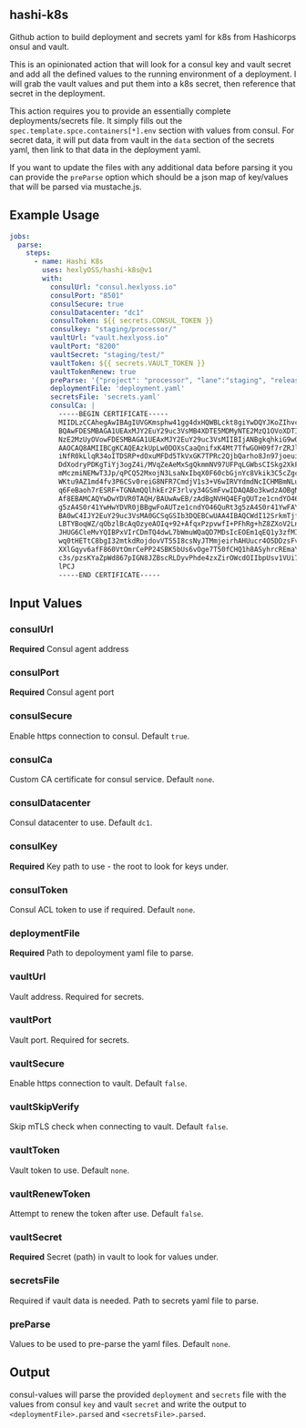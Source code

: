 hashi-k8s
---
Github action to build deployment and secrets yaml for k8s from Hashicorps onsul and vault.

This is an opinionated action that will look for a consul key and vault secret and add all the defined values to the running environment of a deployment. I will grab the vault values and put them into a k8s secret, then reference that secret in the deployment.

This action requires you to provide an essentially complete deployments/secrets file. It simply fills out the `spec.template.spce.containers[*].env` section with values from consul. For secret data, it will put data from vault in the `data` section of the secrets yaml, then link to that data in the deployment yaml.

If you want to update the files with any additional data before parsing it you can provide the `preParse` option which should be a json map of key/values that will be parsed via mustache.js.

## Example Usage

```yaml
jobs:
  parse:
    steps:
      - name: Hashi K8s
        uses: hexlyOSS/hashi-k8s@v1
        with:
          consulUrl: "consul.hexlyoss.io"
          consulPort: "8501"
          consulSecure: true
          consulDatacenter: "dc1"
          consulToken: ${{ secrets.CONSUL_TOKEN }}
          consulkey: "staging/processor/"
          vaultUrl: "vault.hexlyoss.io"
          vaultPort: "8200"
          vaultSecret: "staging/test/"
          vaultToken: ${{ secrets.VAULT_TOKEN }}
          vaultTokenRenew: true
          preParse: '{"project": "processor", "lane":"staging", "releaseSha": "abc123"}'
          deploymentFile: 'deployment.yaml'
          secretsFile: 'secrets.yaml'
          consulCa: |
            -----BEGIN CERTIFICATE-----
            MIIDLzCCAhegAwIBAgIUVGKmsphw41gg4dxHQWBLckt8giYwDQYJKoZIhvcNAQEL
            BQAwFDESMBAGA1UEAxMJY2EuY29uc3VsMB4XDTE5MDMyNTE2MzQ1OVoXDTI4MTEx
            NzE2MzUyOVowFDESMBAGA1UEAxMJY2EuY29uc3VsMIIBIjANBgkqhkiG9w0BAQEF
            AAOCAQ8AMIIBCgKCAQEAzkUpLw0DOXsCaaQnifxK4Mt7TfwGOH09f7rZRJlYueXo
            iNfR0kLlqR34oITDSRP+dOxuMFDd5TkVxGK7TPRc2QjbQarho8Jn97joeuigRo/l
            DdXodryPDKgTiYj3ogZ4i/MVqZeAeMxSgQkmmNV97UFPqLGWbsCISkg2XkFM98Nk
            mMczmiNEMwT3Jp/qPCQ52MxojN3LsaNxIbqX0F60cbGjnYc8Vkik3C5cZgc7AlQI
            WKtu9AZ1md4fv3P6CSv0reiG8NFR7CmdjV1s3+V6wIRVYdmdNcICHMBmNLu6sSue
            q6FeBaoh7rESRF+TGNAmQQlhkEr2F3rlvy34GSmFvwIDAQABo3kwdzAOBgNVHQ8B
            Af8EBAMCAQYwDwYDVR0TAQH/BAUwAwEB/zAdBgNVHQ4EFgQUTze1cndYO46QuRt3
            g5zA4S0r41YwHwYDVR0jBBgwFoAUTze1cndYO46QuRt3g5zA4S0r41YwFAYDVR0R
            BA0wC4IJY2EuY29uc3VsMA0GCSqGSIb3DQEBCwUAA4IBAQCWdI12SrkmTjfGIDGZ
            LBTYBoqWZ/qObzlBcAqOzyeAOIq+92+AfqxPzpvwfI+PFhRg+hZ8ZXoV2LnnjxbN
            JHUG6CleMvYQIBPxVIrCDmTQ4dwL7bWmuWQaQD7MDsIcEOEm1qEQ1y3zfMIko0CE
            wq0tHETtC8bgI32mtkdRojdovVT55I8csNyJTMmjeirhAHUucr4O5DDzsFv3MliN
            XXlGqyv6afF860VtOmrCePP24SBK5bUs6vOge7T50fCHQ1h8ASyhrcREmaYf72CH
            c3s/pzsKYaZpWd867pIGN8JZBscRLDyvPhde4zxZirOWcdOIIbpUsv1VUi7OcEXL
            lPCJ
            -----END CERTIFICATE-----
```

## Input Values

### consulUrl

**Required** Consul agent address

### consulPort

**Required** Consul agent port

### consulSecure

Enable https connection to consul. Default `true`.

### consulCa

Custom CA certificate for consul service. Default `none`.

### consulDatacenter

Consul datacenter to use. Default `dc1`.

### consulKey

**Required** Key path to use - the root to look for keys under.

### consulToken

Consul ACL token to use if required. Default `none`.

### deploymentFile

**Required** Path to depoloyment yaml file to parse.

### vaultUrl

Vault address. Required for secrets.

### vaultPort

Vault port. Required for secrets.

### vaultSecure

Enable https connection to vault. Default `false`.

### vaultSkipVerify

Skip mTLS check when connecting to vault. Default `false`.

### vaultToken

Vault token to use.  Default `none`.

### vaultRenewToken

Attempt to renew the token after use. Default `false`.

### vaultSecret

**Required** Secret (path) in vault to look for values under.

### secretsFile

Required if vault data is needed. Path to secrets yaml file to parse.

### preParse

Values to be used to pre-parse the yaml files. Default `none`.

## Output

consul-values will parse the provided `deployment` and `secrets` file with the values from consul `key` and vault `secret` and write the output to `<deploymentFile>.parsed` and `<secretsFile>.parsed`.